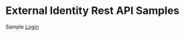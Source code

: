 # External Identity Rest API Samples

Sample [Login](https://login.microsoftonline.com/69191dcf-9be5-47ba-9010-b356d335a6e4/oauth2/v2.0/authorize?client_id=7eaa6d87-469d-4ded-a540-3fcd7425fcf6&redirect_uri=https%3a%2f%2fjwt.ms%2f&response_type=id_token&scope=openid&nonce=defaultNonce&prompt=login)